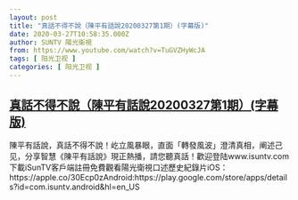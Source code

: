 ```yaml
---
layout: post
title: "真話不得不說（陳平有話說20200327第1期）(字幕版)"
date: 2020-03-27T10:58:35.000Z
author: SUNTV 陽光衛視
from: https://www.youtube.com/watch?v=TuGVZHyWcJA
tags: [ 阳光卫视 ]
categories: [ 阳光卫视 ]
---
```

<!--1585306715000-->
[真話不得不說（陳平有話說20200327第1期）(字幕版)](https://www.youtube.com/watch?v=TuGVZHyWcJA)
------

<div>
陳平有話說，真話不得不說！屹立風暴眼，直面「轉發風波」澄清真相，阐述己见，分享智慧《陳平有話說》現正熱播，請您聽真話！歡迎登陆www.isuntv.com下載iSunTV客戶端註冊免費觀看陽光衛視口述歷史紀錄片iOS：https://apple.co/30Ecp0zAndroid:https://play.google.com/store/apps/details?id=com.isuntv.android&hl=en_US
</div>
